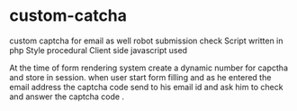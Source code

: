 # custom-catcha
custom captcha for email as well robot submission check
Script written in php 
Style procedural 
Client side javascript used 

At the time of form rendering system create a dynamic number for capctha and store in session.
when user start form filling and as he entered the email address the captcha code send to his email id and ask him to
check and answer the captcha code .
